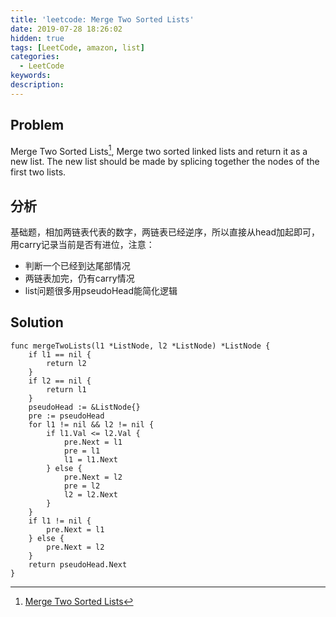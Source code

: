 ```yaml
---
title: 'leetcode: Merge Two Sorted Lists'
date: 2019-07-28 18:26:02
hidden: true
tags: [LeetCode, amazon, list]
categories:
  - LeetCode
keywords:
description:
---
```


## Problem

Merge Two Sorted Lists[^1], Merge two sorted linked lists and return it as a new list. The new list should be made by splicing together the nodes of the first two lists.

## 分析

基础题，相加两链表代表的数字，两链表已经逆序，所以直接从head加起即可，用carry记录当前是否有进位，注意：

*  判断一个已经到达尾部情况
*  两链表加完，仍有carry情况
*  list问题很多用pseudoHead能简化逻辑

## Solution

```golang
func mergeTwoLists(l1 *ListNode, l2 *ListNode) *ListNode {
    if l1 == nil {
        return l2
    }
    if l2 == nil {
        return l1
    }
    pseudoHead := &ListNode{}
    pre := pseudoHead
    for l1 != nil && l2 != nil {
        if l1.Val <= l2.Val {
            pre.Next = l1
            pre = l1
            l1 = l1.Next
        } else {
            pre.Next = l2
            pre = l2
            l2 = l2.Next
        }
    }
    if l1 != nil {
        pre.Next = l1
    } else {
        pre.Next = l2
    }
    return pseudoHead.Next
}
```


[^1]: [Merge Two Sorted Lists](https://leetcode.com/problems/merge-two-sorted-lists/)